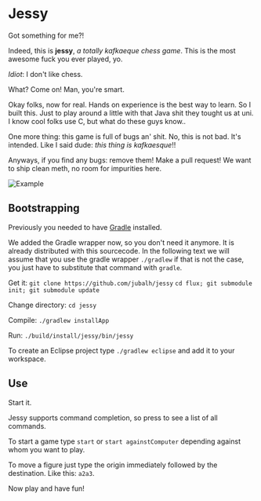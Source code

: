 # Jessy #

Got something for me?!

Indeed, this is **jessy**, *a totally kafkaeque chess game*.
This is the most awesome fuck you ever played, yo.


*Idiot*: I don't like chess.


What? Come on! Man, you're smart.


Okay folks, now for real.
Hands on experience is the best way to learn.
So I built this. Just to play around a little with that Java shit they tought us at uni. I know cool folks use C, but what do these guys know..

One more thing: this game is full of bugs an' shit. No, this is not bad. It's intended. Like I said dude: *this thing is kafkaesque*!!

Anyways, if you find any bugs: remove them! Make a pull request! We want to ship clean meth, no room for impurities here.

![Example](https://raw.github.com/jubalh/jessy/master/example.gif)

## Bootstrapping ##

Previously you needed to have [Gradle](http://www.gradle.org/) installed.

We added the Gradle wrapper now, so you don't need it anymore. It is already distributed with this sourcecode. In the following text we will assume that you use the gradle wrapper `./gradlew` if that is not the case, you just have to substitute that command with `gradle`.

Get it: `git clone https://github.com/jubalh/jessy`
`cd flux; git submodule init; git submodule update`

Change directory: `cd jessy`

Compile: `./gradlew installApp`

Run: `./build/install/jessy/bin/jessy` 

To create an Eclipse project type `./gradlew eclipse` and add it to your workspace.

## Use ##

Start it.

Jessy supports command completion, so press <tab> to see a list of all commands.

To start a game type `start` or `start againstComputer` depending against whom you want to play.

To move a figure just type the origin immediately followed by the destination. Like this: `a2a3`.

Now play and have fun!
